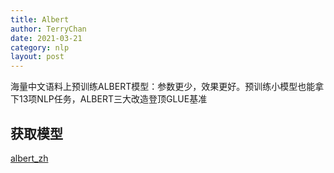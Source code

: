 ```yaml
---
title: Albert
author: TerryChan
date: 2021-03-21
category: nlp
layout: post
---
```



海量中文语料上预训练ALBERT模型：参数更少，效果更好。预训练小模型也能拿下13项NLP任务，ALBERT三大改造登顶GLUE基准

## 获取模型

[albert_zh](https://github.com/brightmart/albert_zh)